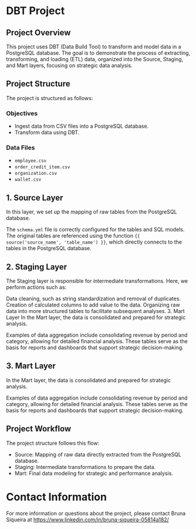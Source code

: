# DBT Project

## Project Overview
This project uses DBT (Data Build Tool) to transform and model data in a PostgreSQL database. The goal is to demonstrate the process of extracting, transforming, and loading (ETL) data, organized into the Source, Staging, and Mart layers, focusing on strategic data analysis.

## Project Structure
The project is structured as follows:

### Objectives
- Ingest data from CSV files into a PostgreSQL database.
- Transform data using DBT.

### Data Files
- `employee.csv`
- `order_credit_item.csv`
- `organization.csv`
- `wallet.csv`

## 1. Source Layer
In this layer, we set up the mapping of raw tables from the PostgreSQL database.

The `schema.yml` file is correctly configured for the tables and SQL models.
The original tables are referenced using the function `{{ source('source_name', 'table_name') }}`, which directly connects to the tables in the PostgreSQL database.


## 2. Staging Layer
The Staging layer is responsible for intermediate transformations. Here, we perform actions such as:

Data cleaning, such as string standardization and removal of duplicates.
Creation of calculated columns to add value to the data.
Organizing raw data into more structured tables to facilitate subsequent analyses.
3. Mart Layer
In the Mart layer, the data is consolidated and prepared for strategic analysis.

Examples of data aggregation include consolidating revenue by period and category, allowing for detailed financial analysis. These tables serve as the basis for reports and dashboards that support strategic decision-making.


## 3. Mart Layer
In the Mart layer, the data is consolidated and prepared for strategic analysis.

Examples of data aggregation include consolidating revenue by period and category, allowing for detailed financial analysis. These tables serve as the basis for reports and dashboards that support strategic decision-making.

## Project Workflow
The project structure follows this flow:

- Source: Mapping of raw data directly extracted from the PostgreSQL database.
- Staging: Intermediate transformations to prepare the data.
- Mart: Final data modeling for strategic and performance analysis.

# Contact Information
For more information or questions about the project, please contact Bruna Siqueira at https://www.linkedin.com/in/bruna-siqueira-05814a182/
